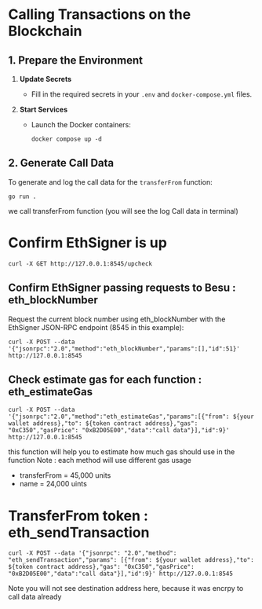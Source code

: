 # Calling Transactions on the Blockchain

## 1. Prepare the Environment

1. **Update Secrets**
   - Fill in the required secrets in your `.env` and `docker-compose.yml` files.

2. **Start Services**
   - Launch the Docker containers:
     ```shell
     docker compose up -d
     ```

## 2. Generate Call Data

To generate and log the call data for the `transferFrom` function:
   ```shell
   go run .
```
we call transferFrom function
(you will see the log Call data in terminal)

# Confirm EthSigner is up
```shell
curl -X GET http://127.0.0.1:8545/upcheck
```

## Confirm EthSigner passing requests to Besu : eth_blockNumber
Request the current block number using eth_blockNumber with the EthSigner JSON-RPC endpoint (8545 in this example):
```shell
curl -X POST --data '{"jsonrpc":"2.0","method":"eth_blockNumber","params":[],"id":51}' http://127.0.0.1:8545
```

## Check estimate gas for each function : eth_estimateGas
```shell
curl -X POST --data '{"jsonrpc":"2.0","method":"eth_estimateGas","params":[{"from": ${your wallet address},"to": ${token contract address},"gas": "0xC350","gasPrice": "0xB2D05E00","data":"call data"}],"id":9}' http://127.0.0.1:8545
```
this function will help you to estimate how much gas should use in the function
Note : each method will use different gas usage
 - transferFrom = 45,000 units
 - name  = 24,000 uints

# TransferFrom token : eth_sendTransaction
```shell
curl -X POST --data '{"jsonrpc": "2.0","method": "eth_sendTransaction","params": [{"from": ${your wallet address},"to": ${token contract address},"gas": "0xC350","gasPrice": "0xB2D05E00","data":"call data"}],"id":9}' http://127.0.0.1:8545
```
Note you will not see destination address here, because it was encrpy to call data already